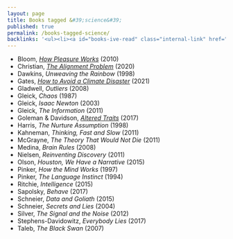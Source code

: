 ```yaml
---
layout: page
title: Books tagged &#39;science&#39;
published: true
permalink: /books-tagged-science/
backlinks: '<ul><li><a id="books-ive-read" class="internal-link" href="/books-ive-read/">Books I&#39;ve read</a></li></ul>'
---
```


* Bloom, _<a id="bloom-how-pleasure-works" class="internal-link" href="/bloom-how-pleasure-works/">How Pleasure Works</a>_ (2010) 
* Christian, _<a id="christian-alignment-problem" class="internal-link" href="/christian-alignment-problem/">The Alignment Problem</a>_ (2020) 
* Dawkins, _Unweaving the Rainbow_ (1998) 
* Gates, _<a id="gates-climate-disaster" class="internal-link" href="/gates-climate-disaster/">How to Avoid a Climate Disaster</a>_ (2021) 
* Gladwell, _Outliers_ (2008) 
* Gleick, _Chaos_ (1987) 
* Gleick, _Isaac Newton_ (2003) 
* Gleick, _The Information_ (2011) 
* Goleman & Davidson, _<a id="goleman-and-davidson-altered-traits" class="internal-link" href="/goleman-and-davidson-altered-traits/">Altered Traits</a>_ (2017) 
* Harris, _The Nurture Assumption_ (1998) 
* Kahneman, _Thinking, Fast and Slow_ (2011) 
* McGrayne, _The Theory That Would Not Die_ (2011) 
* Medina, _Brain Rules_ (2008) 
* Nielsen, _Reinventing Discovery_ (2011) 
* Olson, _Houston, We Have a Narrative_ (2015) 
* Pinker, _How the Mind Works_ (1997) 
* Pinker, _The Language Instinct_ (1994) 
* Ritchie, _Intelligence_ (2015) 
* Sapolsky, _Behave_ (2017) 
* Schneier, _Data and Goliath_ (2015) 
* Schneier, _Secrets and Lies_ (2004) 
* Silver, _The Signal and the Noise_ (2012) 
* Stephens-Davidowitz, _Everybody Lies_ (2017) 
* Taleb, _The Black Swan_ (2007) 
